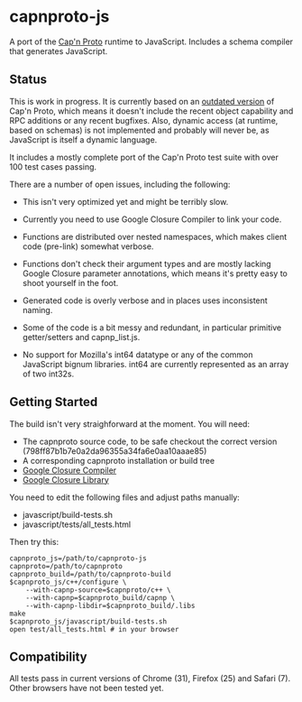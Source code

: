 capnproto-js
============

A port of the [Cap'n Proto](http://kentonv.github.io/capnproto/) runtime to
JavaScript. Includes a schema compiler that generates JavaScript.

Status
------

This is work in progress.  It is currently based on an [outdated
version](https://github.com/kentonv/capnproto/commit/798ff87b1b7e0a2da96355a34fa6e0aa10aaae85)
of Cap'n Proto, which means it doesn't include the recent object capability and
RPC additions or any recent bugfixes.  Also, dynamic access (at runtime, based
on schemas) is not implemented and probably will never be, as JavaScript is
itself a dynamic language.

It includes a mostly complete port of the Cap'n Proto test suite with over 100
test cases passing.

There are a number of open issues, including the following:

* This isn't very optimized yet and might be terribly slow.

* Currently you need to use Google Closure Compiler to link your code.

* Functions are distributed over nested namespaces, which makes client code
  (pre-link) somewhat verbose.

* Functions don't check their argument types and are mostly lacking Google
  Closure parameter annotations, which means it's pretty easy to shoot yourself
  in the foot.

* Generated code is overly verbose and in places uses inconsistent naming.

* Some of the code is a bit messy and redundant, in particular primitive
  getter/setters and capnp_list.js.

* No support for Mozilla's int64 datatype or any of the common JavaScript bignum
  libraries.  int64 are currently represented as an array of two int32s.

Getting Started
---------------

The build isn't very straighforward at the moment.  You will need:

* The capnproto source code, to be safe checkout the correct version (798ff87b1b7e0a2da96355a34fa6e0aa10aaae85)
* A corresponding capnproto installation or build tree
* [Google Closure Compiler](https://developers.google.com/closure/compiler/)
* [Google Closure Library](https://developers.google.com/closure/library/)

You need to edit the following files and adjust paths manually:

* javascript/build-tests.sh
* javascript/tests/all_tests.html

Then try this:

```
capnproto_js=/path/to/capnproto-js
capnproto=/path/to/capnproto
capnproto_build=/path/to/capnproto-build
$capnproto_js/c++/configure \
    --with-capnp-source=$capnproto/c++ \
    --with-capnp=$capnproto_build/capnp \
    --with-capnp-libdir=$capnproto_build/.libs
make
$capnproto_js/javascript/build-tests.sh
open test/all_tests.html # in your browser
```

Compatibility
-------------

All tests pass in current versions of Chrome (31), Firefox (25) and Safari (7).
Other browsers have not been tested yet.
